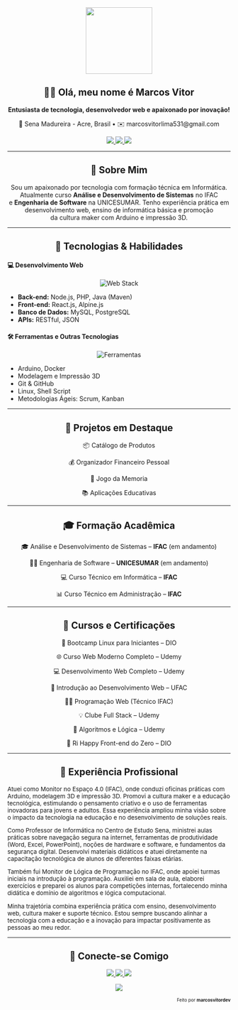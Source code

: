 <div align="center">
  <img height="150" src="https://media.giphy.com/media/M9gbBd9nbDrOTu1Mqx/giphy.gif"  />
</div>
<h2 align="center">👨‍💻 Olá, meu nome é Marcos Vitor</h2>

<p align="center">
  <strong>Entusiasta de tecnologia, desenvolvedor web e apaixonado por inovação!</strong><br>
</p>

<p align="center">
  📍 Sena Madureira - Acre, Brasil • ✉️ marcosvitorlima531@gmail.com
</p>

<p align="center">
  <a href="https://wa.me/5568999981509" target="_blank">
    <img src="https://img.shields.io/badge/WhatsApp-25D366?style=for-the-badge&logo=whatsapp&logoColor=white" />
  </a>
  <a href="https://linkedin.com" target="_blank">
    <img src="https://img.shields.io/badge/LinkedIn-0077B5?style=for-the-badge&logo=linkedin&logoColor=white" />
  </a>
  <a href="mailto:marcosvitorlima531@gmail.com" target="_blank">
    <img src="https://img.shields.io/badge/E--mail-D14836?style=for-the-badge&logo=gmail&logoColor=white" />
  </a>
</p>

---

<h2 align="center">🚀 Sobre Mim</h2>

<p align="center">
  Sou um apaixonado por tecnologia com formação técnica em Informática.<br>Atualmente curso <strong>Análise e Desenvolvimento de Sistemas</strong> no IFAC<br> e <strong>Engenharia de Software</strong> na UNICESUMAR.
  Tenho experiência prática em<br> desenvolvimento web, ensino de informática básica e promoção<br> da cultura maker com Arduino e impressão 3D.
</p>

---

<h2 align="center">🧠 Tecnologias & Habilidades</h2>

<h4 align="left">💻 Desenvolvimento Web</h4>
<p align="center">
  <img src="https://skillicons.dev/icons?i=nodejs,python,php,java,jquery,c,maven,react,alpinejs,nextjs,html,css,js" alt="Web Stack" />
</p>

<ul>
  <li><strong>Back-end:</strong> Node.js, PHP, Java (Maven)</li>
  <li><strong>Front-end:</strong> React.js, Alpine.js</li>
  <li><strong>Banco de Dados:</strong> MySQL, PostgreSQL</li>
  <li><strong>APIs:</strong> RESTful, JSON</li>
</ul>

<h4 align="left">🛠️ Ferramentas e Outras Tecnologias</h4>
<p align="center">
  <img src="https://skillicons.dev/icons?i=arduino,docker,git,github,linux,vscode,sublime,notion" alt="Ferramentas" />
</p>

<ul>
  <li>Arduino, Docker</li>
  <li>Modelagem e Impressão 3D</li>
  <li>Git & GitHub</li>
  <li>Linux, Shell Script</li>
  <li>Metodologias Ágeis: Scrum, Kanban</li>
</ul>

---

<h2 align="center">🌟 Projetos em Destaque</h2>

<div align="center">
<a href="" style="text-decoration: none"><p>📦 Catálogo de Produtos</p></a>
<a href="" style="text-decoration: none"><p>💰 Organizador Financeiro Pessoal</p></a>
<a href="" style="text-decoration: none"><p>🏫 Jogo da Memoria</p></a>
<a href="" style="text-decoration: none"><p>📚 Aplicações Educativas</p></a>
</div>

---

<h2 align="center">🎓 Formação Acadêmica</h2>

<div align="center">
  <p>🎓 Análise e Desenvolvimento de Sistemas – <strong>IFAC</strong> (em andamento)</p>
  <p>🧑‍💻 Engenharia de Software – <strong>UNICESUMAR</strong> (em andamento)</p>
  <p>💻 Curso Técnico em Informática – <strong>IFAC</strong></p>
  <p>📊 Curso Técnico em Administração – <strong>IFAC</strong></p>
</div>

---

<h2 align="center">🏅 Cursos e Certificações</h2>

<div align="center">
  <p>🐧 Bootcamp Linux para Iniciantes – DIO</p>
  <p>🌐 Curso Web Moderno Completo – Udemy</p>
  <p>💻 Desenvolvimento Web Completo – Udemy</p>
  <p>📘 Introdução ao Desenvolvimento Web – UFAC</p>
  <p>👨‍🏫 Programação Web (Técnico IFAC)</p>
  <p>💡 Clube Full Stack – Udemy</p>
  <p>🧠 Algoritmos e Lógica – Udemy</p>
  <p>🎨 Ri Happy Front-end do Zero – DIO</p>
</div>

---

<h2 align="center">💼 Experiência Profissional</h2>

<p style="font-size: 10pt;">
  Atuei como Monitor no Espaço 4.0 (IFAC), onde conduzi oficinas práticas com Arduino, modelagem 3D e impressão 3D. Promovi a cultura maker e a educação tecnológica, estimulando o pensamento criativo e o uso de ferramentas inovadoras para jovens e adultos. Essa experiência ampliou minha visão sobre o impacto da tecnologia na educação e no desenvolvimento de soluções reais.
</p>
<p style="font-size: 10pt;">
  Como Professor de Informática no Centro de Estudo Sena, ministrei aulas práticas sobre navegação segura na internet, ferramentas de produtividade (Word, Excel, PowerPoint), noções de hardware e software, e fundamentos da segurança digital. Desenvolvi materiais didáticos e atuei diretamente na capacitação tecnológica de alunos de diferentes faixas etárias.
</p>
<p style="font-size: 10pt;">
  Também fui Monitor de Lógica de Programação no IFAC, onde apoiei turmas iniciais na introdução à programação. Auxiliei em sala de aula, elaborei exercícios e preparei os alunos para competições internas, fortalecendo minha didática e domínio de algoritmos e lógica computacional.
</p>
<p style="font-size: 10pt;">
  Minha trajetória combina experiência prática com ensino, desenvolvimento web, cultura maker e suporte técnico. Estou sempre buscando alinhar a tecnologia com a educação e a inovação para impactar positivamente as pessoas ao meu redor.
</p>

---

<h2 align="center">📱 Conecte-se Comigo</h2>

<p align="center">
  <a href="https://wa.me/5568999981509" target="_blank">
    <img src="https://img.shields.io/badge/WhatsApp-25D366?style=for-the-badge&logo=whatsapp&logoColor=white" />
  </a>
  <a href="https://www.linkedin.com/in/marcosvitor0/" target="_blank">
    <img src="https://img.shields.io/badge/LinkedIn-0077B5?style=for-the-badge&logo=linkedin&logoColor=white" />
  </a>
  <a href="mailto:marcosvitorlima531@gmail.com" target="_blank">
    <img src="https://img.shields.io/badge/E--mail-D14836?style=for-the-badge&logo=gmail&logoColor=white" />
  </a>
</p>

<div align="center">

 ![](https://quotes-github-readme.vercel.app/api?)

</div>

<p align="right" style="font-size:10px;">Feito por <strong>marcosvitordev</strong></p>
